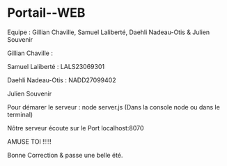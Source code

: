 # Portail--WEB

Equipe :  Gillian Chaville, Samuel Laliberté, Daehli Nadeau-Otis & Julien Souvenir

Gillian Chaville :

Samuel Laliberté : LALS23069301

Daehli Nadeau-Otis : NADD27099402

Julien Souvenir 

Pour démarer le serveur : node server.js (Dans la console node ou dans le terminal)

Nôtre serveur écoute sur le Port localhost:8070

AMUSE TOI !!!!!

Bonne Correction & passe une belle été. 
